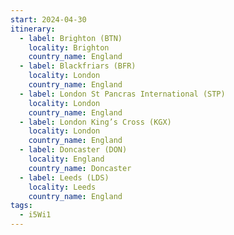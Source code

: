 ```yaml
---
start: 2024-04-30
itinerary:
  - label: Brighton (BTN)
    locality: Brighton
    country_name: England
  - label: Blackfriars (BFR)
    locality: London
    country_name: England
  - label: London St Pancras International (STP)
    locality: London
    country_name: England
  - label: London King’s Cross (KGX)
    locality: London
    country_name: England
  - label: Doncaster (DON)
    locality: England
    country_name: Doncaster
  - label: Leeds (LDS)
    locality: Leeds
    country_name: England
tags:
  - i5Wi1
---
```

